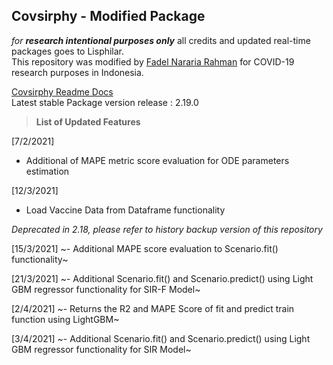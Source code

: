 ## Covsirphy - Modified Package
_for **research intentional purposes only**_ all credits and updated real-time packages goes to Lisphilar. <br>
This repository was modified by [Fadel Nararia Rahman](https://fadelrahman.com) for COVID-19 research purposes in Indonesia.

[Covsirphy Readme Docs](https://lisphilar.github.io/covid19-sir)<br>
Latest stable Package version release : 2.19.0

> **List of Updated Features**

[7/2/2021]
- Additional of MAPE metric score evaluation for ODE parameters estimation

[12/3/2021]
- Load Vaccine Data from Dataframe functionality

_Deprecated in 2.18, please refer to history backup version of this repository_

[15/3/2021]
~- Additional MAPE score evaluation to Scenario.fit() functionality~

[21/3/2021]
~- Additional Scenario.fit() and Scenario.predict() using Light GBM regressor functionality for SIR-F Model~

[2/4/2021]
~- Returns the R2 and MAPE Score of fit and predict train function using LightGBM~

[3/4/2021]
~- Additional Scenario.fit() and Scenario.predict() using Light GBM regressor functionality for SIR Model~
